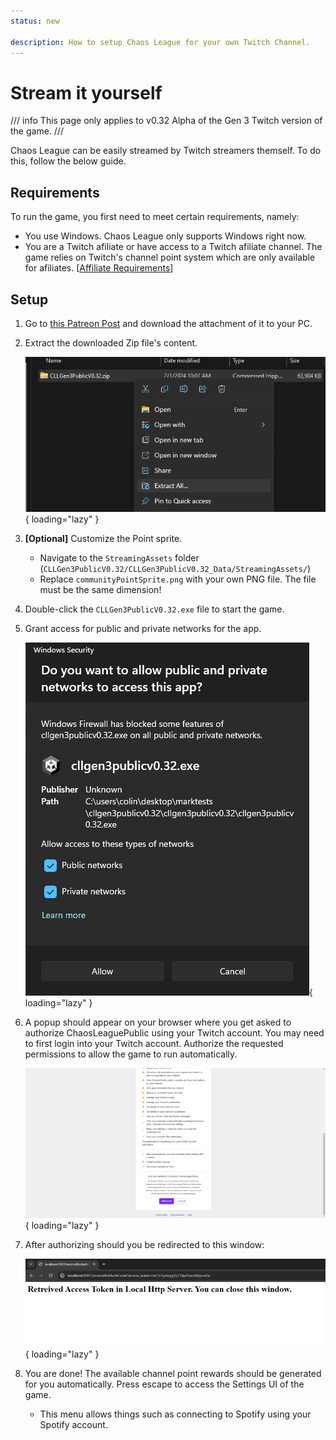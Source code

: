 ```yaml
---
status: new

description: How to setup Chaos League for your own Twitch Channel.
---
```


# Stream it yourself

/// info
This page only applies to v0.32 Alpha of the Gen 3 Twitch version of the game.
///

Chaos League can be easily streamed by Twitch streamers themself. To do this, follow the below guide.

## Requirements

To run the game, you first need to meet certain requirements, namely:

- You use Windows. Chaos League only supports Windows right now.
- You are a Twitch afiliate or have access to a Twitch afiliate channel.
    The game relies on Twitch's channel point system which are only available for afiliates. [[Affiliate Requirements](https://help.twitch.tv/s/article/twitch-affiliate-program-faq?language=en_US)]

## Setup

1. Go to [this Patreon Post](https://www.patreon.com/posts/download-chaos-3-97651885) and download the attachment of it to your PC.
2. Extract the downloaded Zip file's content.
    
    ![extract files](../assets/images/setup/extract-files.png){ loading="lazy" }

3. **[Optional]** Customize the Point sprite.
    - Navigate to the `StreamingAssets` folder (`CLLGen3PublicV0.32/CLLGen3PublicV0.32_Data/StreamingAssets/`)
    - Replace `communityPointSprite.png` with your own PNG file. The file must be the same dimension!
4. Double-click the `CLLGen3PublicV0.32.exe` file to start the game.
5. Grant access for public and private networks for the app.
    
    ![grant acces](../assets/images/setup/grant-access.png){ loading="lazy" }
    
6. A popup should appear on your browser where you get asked to authorize ChaosLeaguePublic using your Twitch account. You may need to first login into your Twitch account. Authorize the requested permissions to allow the game to run automatically.
    
    ![authorize](../assets/images/setup/authorize.png){ loading="lazy" }
    
7. After authorizing should you be redirected to this window:
    
    ![authorize complete](../assets/images/setup/authorize-complete.png){ loading="lazy" }
8. You are done! The available channel point rewards should be generated for you automatically. Press escape to access the Settings UI of the game.
    - This menu allows things such as connecting to Spotify using your Spotify account.
